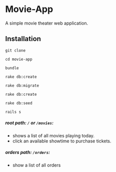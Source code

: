 # Movie-App

A simple movie theater web application.

## Installation

`git clone`

`cd movie-app`

`bundle`

`rake db:create`

`rake db:migrate`

`rake db:create`

`rake db:seed`

`rails s`

##### root path: `/` or `/movies`:
* shows a list of all movies playing today.
* click an available showtime to purchase tickets.
##### orders path: `/orders`:
* show a list of all orders